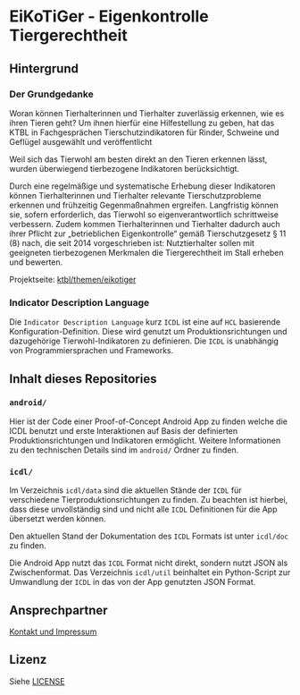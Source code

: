 # EiKoTiGer - Eigenkontrolle Tiergerechtheit

## Hintergrund 

### Der Grundgedanke
Woran können Tierhalterinnen und Tierhalter zuverlässig erkennen, wie es ihren Tieren geht? Um ihnen hierfür eine Hilfestellung zu geben, hat das KTBL in Fachgesprächen Tierschutzindikatoren für Rinder, Schweine und Geflügel ausgewählt und veröffentlicht

Weil sich das Tierwohl am besten direkt an den Tieren erkennen lässt, wurden überwiegend tierbezogene Indikatoren berücksichtigt.

Durch eine regelmäßige und systematische Erhebung dieser Indikatoren können Tierhalterinnen und Tierhalter relevante Tierschutzprobleme erkennen und frühzeitig Gegenmaßnahmen ergreifen. Langfristig können sie, sofern erforderlich, das Tierwohl so eigenverantwortlich schrittweise verbessern. Zudem kommen Tierhalterinnen und Tierhalter dadurch auch ihrer Pflicht zur „betrieblichen Eigenkontrolle“ gemäß Tierschutzgesetz § 11 (8) nach, die seit 2014 vorgeschrieben ist: Nutztierhalter sollen mit geeigneten tierbezogenen Merkmalen die Tiergerechtheit im Stall erheben und bewerten.

Projektseite: [ktbl/themen/eikotiger](https://www.ktbl.de/themen/eikotiger)

### Indicator Description Language
Die `Indicator Description Language` kurz `ICDL` ist eine auf `HCL` basierende Konfiguration-Definition. Diese wird genutzt um Produktionsrichtungen und dazugehörige Tierwohl-Indikatoren zu definieren. Die `ICDL` is unabhängig von Programmiersprachen und Frameworks.


## Inhalt dieses Repositories

### `android/`
Hier ist der Code einer Proof-of-Concept Android App zu finden welche die ICDL benutzt und erste Interaktionen auf Basis der definierten Produktionsrichtungen und Indikatoren ermöglicht. Weitere Informationen zu den technischen Details sind im `android/` Ordner zu finden.

### `icdl/`

Im Verzeichnis `icdl/data` sind die aktuellen Stände der `ICDL` für verschiedene Tierproduktionsrichtungen zu finden. Zu beachten ist hierbei, dass diese unvollständig sind und nicht alle `ICDL` Definitionen für die App übersetzt werden können.

Den aktuellen Stand der Dokumentation des `ICDL` Formats ist unter `icdl/doc` zu finden.

Die Android App nutzt das `ICDL` Format nicht direkt, sondern nutzt JSON als Zwischenformat. Das Verzeichnis `icdl/util` beinhaltet ein Python-Script zur Umwandlung der `ICDL` in das von der App genutzten JSON Format.


## Ansprechpartner
[Kontakt und Impressum](https://www.ktbl.de/service/impressum)

## Lizenz

Siehe [LICENSE](LICENSE.md)

